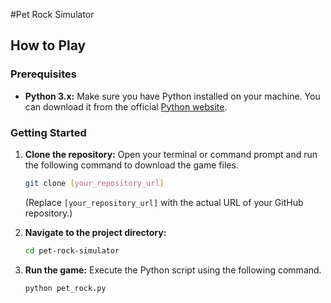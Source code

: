 #Pet Rock Simulator
## How to Play

### Prerequisites

* **Python 3.x:** Make sure you have Python installed on your machine. You can download it from the official [Python website](https://www.python.org/).

### Getting Started

1.  **Clone the repository:** Open your terminal or command prompt and run the following command to download the game files.

    ```bash
    git clone [your_repository_url]
    ```

    (Replace `[your_repository_url]` with the actual URL of your GitHub repository.)

2.  **Navigate to the project directory:**

    ```bash
    cd pet-rock-simulator
    ```

3.  **Run the game:** Execute the Python script using the following command.

    ```bash
    python pet_rock.py

